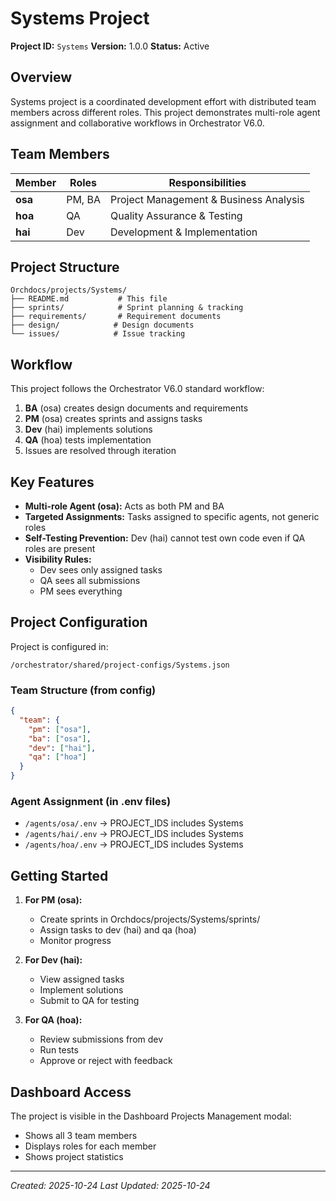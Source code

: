 # Systems Project

**Project ID:** `Systems`
**Version:** 1.0.0
**Status:** Active

## Overview

Systems project is a coordinated development effort with distributed team members across different roles. This project demonstrates multi-role agent assignment and collaborative workflows in Orchestrator V6.0.

## Team Members

| Member | Roles | Responsibilities |
|--------|-------|------------------|
| **osa** | PM, BA | Project Management & Business Analysis |
| **hoa** | QA | Quality Assurance & Testing |
| **hai** | Dev | Development & Implementation |

## Project Structure

```
Orchdocs/projects/Systems/
├── README.md           # This file
├── sprints/            # Sprint planning & tracking
├── requirements/       # Requirement documents
├── design/            # Design documents
└── issues/            # Issue tracking
```

## Workflow

This project follows the Orchestrator V6.0 standard workflow:

1. **BA** (osa) creates design documents and requirements
2. **PM** (osa) creates sprints and assigns tasks
3. **Dev** (hai) implements solutions
4. **QA** (hoa) tests implementation
5. Issues are resolved through iteration

## Key Features

- **Multi-role Agent (osa):** Acts as both PM and BA
- **Targeted Assignments:** Tasks assigned to specific agents, not generic roles
- **Self-Testing Prevention:** Dev (hai) cannot test own code even if QA roles are present
- **Visibility Rules:**
  - Dev sees only assigned tasks
  - QA sees all submissions
  - PM sees everything

## Project Configuration

Project is configured in:
```
/orchestrator/shared/project-configs/Systems.json
```

### Team Structure (from config)
```json
{
  "team": {
    "pm": ["osa"],
    "ba": ["osa"],
    "dev": ["hai"],
    "qa": ["hoa"]
  }
}
```

### Agent Assignment (in .env files)
- `/agents/osa/.env` → PROJECT_IDS includes Systems
- `/agents/hai/.env` → PROJECT_IDS includes Systems
- `/agents/hoa/.env` → PROJECT_IDS includes Systems

## Getting Started

1. **For PM (osa):**
   - Create sprints in Orchdocs/projects/Systems/sprints/
   - Assign tasks to dev (hai) and qa (hoa)
   - Monitor progress

2. **For Dev (hai):**
   - View assigned tasks
   - Implement solutions
   - Submit to QA for testing

3. **For QA (hoa):**
   - Review submissions from dev
   - Run tests
   - Approve or reject with feedback

## Dashboard Access

The project is visible in the Dashboard Projects Management modal:
- Shows all 3 team members
- Displays roles for each member
- Shows project statistics

---

*Created: 2025-10-24*
*Last Updated: 2025-10-24*
